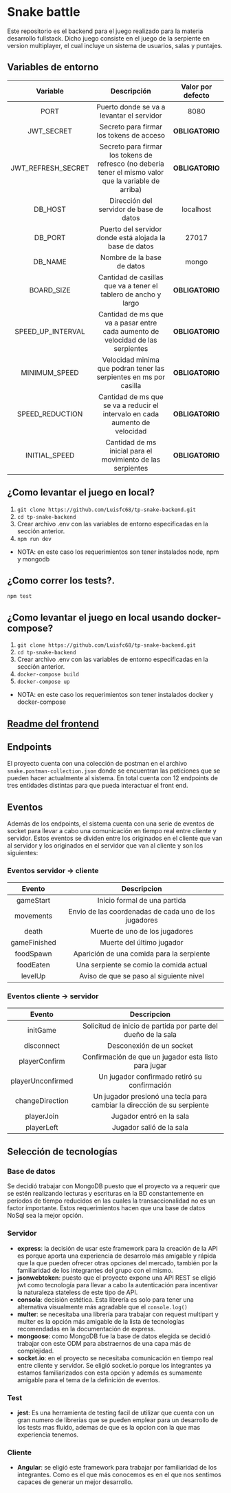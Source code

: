 # Snake battle 
Este repositorio es el backend para el juego realizado para la materia desarrollo fullstack. Dicho juego consiste en el juego de la serpiente en version multiplayer, el cual incluye un sistema de usuarios, salas y puntajes.

## Variables de entorno

|      Variable      |                                              Descripción                                               | Valor por defecto |
|:------------------:|:------------------------------------------------------------------------------------------------------:|:-----------------:|
|        PORT        |                               Puerto donde se va a levantar el servidor                                |       8080        |
|     JWT_SECRET     |                                Secreto para firmar los tokens de acceso                                |  **OBLIGATORIO**  |
| JWT_REFRESH_SECRET | Secreto para firmar los tokens de refresco (no deberia tener el mismo valor que la variable de arriba) |  **OBLIGATORIO**  |
|      DB_HOST       |                                Dirección del servidor de base de datos                                 |     localhost     |
|      DB_PORT       |                        Puerto del servidor donde está alojada la base de datos                         |       27017       |
|      DB_NAME       |                                       Nombre de la base de datos                                       |       mongo       |
 |     BOARD_SIZE     |                    Cantidad de casillas que va a tener el tablero de ancho y largo                     |  **OBLIGATORIO**  |
| SPEED_UP_INTERVAL  |            Cantidad de ms que va a pasar entre cada aumento de velocidad de las serpientes             |  **OBLIGATORIO**  |
|   MINIMUM_SPEED    |                   Velocidad minima que podran tener las serpientes en ms por casilla                   |  **OBLIGATORIO**  |
|  SPEED_REDUCTION   |              Cantidad de ms que se va a reducir el intervalo en cada aumento de velocidad              |  **OBLIGATORIO**  |
|   INITIAL_SPEED    |                      Cantidad de ms inicial para el movimiento de las serpientes                       |  **OBLIGATORIO**  |


## ¿Como levantar el juego en local?
1. `git clone https://github.com/Luisfc68/tp-snake-backend.git`
2. `cd tp-snake-backend`
3. Crear archivo .env con las variables de entorno especificadas en la sección anterior.
4. `npm run dev`
* NOTA: en este caso los requerimientos son tener instalados node, npm y mongodb

## ¿Como correr los tests?.
 `npm test`

## ¿Como levantar el juego en local usando docker-compose?
1. `git clone https://github.com/Luisfc68/tp-snake-backend.git`
2. `cd tp-snake-backend`
3. Crear archivo .env con las variables de entorno especificadas en la sección anterior.
4. `docker-compose build`
5. `docker-compose up`
* NOTA: en este caso los requerimientos son tener instalados docker y docker-compose

## [Readme del frontend](https://github.com/Luisfc68/tp-snake-frontend/blob/develop/README.md)

## Endpoints 
El proyecto cuenta con una colección de postman en el archivo `snake.postman-collection.json` donde 
se encuentran las peticiones que se pueden hacer actualmente al sistema. En total cuenta con 12 
endpoints de tres entidades distintas para que pueda interactuar el front end.

## Eventos
Además de los endpoints, el sistema cuenta con una serie de eventos de socket para llevar a cabo 
una comunicación en tiempo real entre cliente y servidor. Estos eventos se dividen entre los 
originados en el cliente que van al servidor y los originados en el servidor que van al cliente
y son los siguientes:
### Eventos servidor -> cliente
|    Evento    |                      Descripcion                      |
|:------------:|:-----------------------------------------------------:|
|  gameStart   |             Inicio formal de una partida              |
|  movements   | Envio de las coordenadas de cada uno de los jugadores |
|    death     |            Muerte de uno de los jugadores             |
| gameFinished |               Muerte del último jugador               |
|  foodSpawn   |       Aparición de una comida para la serpiente       |
|  foodEaten   |        Una serpiente se comio la comida actual        |
|   levelUp    |        Aviso de que se paso al siguiente nivel        |
### Eventos cliente -> servidor
|      Evento       |                               Descripcion                               |
|:-----------------:|:-----------------------------------------------------------------------:|
|     initGame      |      Solicitud de inicio de partida por parte del dueño de la sala      |
|    disconnect     |                        Desconexión de un socket                         |
|   playerConfirm   |          Confirmación de que un jugador esta listo para jugar           |
| playerUnconfirmed |              Un jugador confirmado retiró su confirmación               |
|  changeDirection  | Un jugador presionó una tecla para cambiar la dirección de su serpiente |
|    playerJoin     |                        Jugador entró en la sala                         |
|    playerLeft     |                        Jugador salió de la sala                         |

## Selección de tecnologías
### Base de datos
Se decidió trabajar con MongoDB puesto que el proyecto va a requerir que se estén realizando lecturas
y escrituras en la BD constantemente en períodos de tiempo reducidos en las cuales la transaccionalidad
no es un factor importante. Estos requerimientos hacen que una base de datos NoSql sea la mejor opción.
### Servidor
* **express**: la decisión de usar este framework para la creación de la API es porque aporta una 
experiencia de desarrolo más amigable y rápida que la que pueden ofrecer otras opciones del mercado,
también por la familiaridad de los integrantes del grupo con el mismo. 
* **jsonwebtoken**: puesto que el proyecto expone una API REST se eligió jwt como tecnología para llevar
a cabo la autenticación para incentivar la naturaleza stateless de este tipo de API.
* **consola**: decisión estética. Esta librería es solo para tener una alternativa visualmente más agradable que el `console.log()`
* **multer**: se necesitaba una librería para trabajar con request multipart y multer es la opción más amigable
de la lista de tecnologías recomendadas en la documentación de express.
* **mongoose**: como MongoDB fue la base de datos elegida se decidió trabajar con este ODM para 
abstraernos de una capa más de complejidad.
* **socket.io**: en el proyecto se necesitaba comunicación en tiempo real entre cliente y servidor. Se eligió 
socket.io porque los integrantes ya estamos familiarizados con esta opción y además es sumamente amigable
para el tema de la definición de eventos.
### Test
* **jest**: Es una herramienta de testing facil de utilizar que cuenta con un gran numero de librerias que se pueden emplear
para un desarrollo de los tests mas fluido, ademas de que es la opcion con la que mas experiencia tenemos.

### Cliente
* **Angular**: se eligió este framework para trabajar por familiaridad de los integrantes. Como es el que más conocemos
es en el que nos sentimos capaces de generar un mejor desarrollo.
